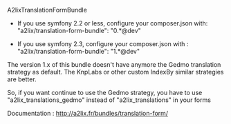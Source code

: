 A2lixTranslationFormBundle

* If you use symfony 2.2 or less, configure your composer.json with:
"a2lix/translation-form-bundle": "0.*@dev"

* If you use symfony 2.3, configure your composer.json with :
"a2lix/translation-form-bundle": "1.*@dev"


The version 1.x of this bundle doesn't have anymore the Gedmo translation strategy as default.
The KnpLabs or other custom IndexBy similar strategies are better.

So, if you want continue to use the Gedmo strategy, you have to use "a2lix_translations_gedmo" instead of "a2lix_translations" in your forms


Documentation : http://a2lix.fr/bundles/translation-form/
